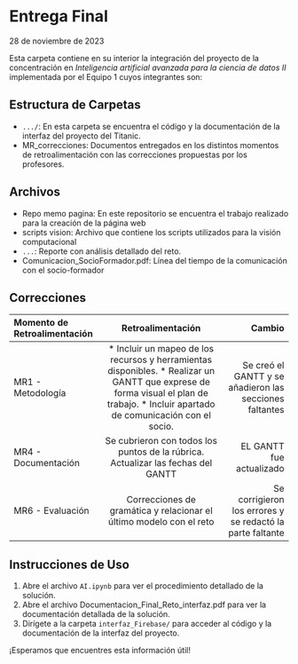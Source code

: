 # Entrega Final
28 de noviembre de 2023

Esta carpeta contiene en su interior la integración del proyecto de la concentración en _Inteligencia artificial avanzada para la ciencia de datos II_ implementada por el Equipo 1 cuyos integrantes son:



## Estructura de Carpetas

- `.../`: En esta carpeta se encuentra el código y la documentación de la interfaz del proyecto del Titanic.
- MR_correcciones: Documentos entregados en los distintos momentos de retroalimentación con las correcciones propuestas por los profesores.

## Archivos

- Repo memo pagina: En este repositorio se encuentra el trabajo realizado para la creación de la página web
- scripts vision: Archivo que contiene los scripts utilizados para la visión computacional
- `...`: Reporte con análisis detallado del reto.
- Comunicacion_SocioFormador.pdf: Línea del tiempo de la comunicación con el socio-formador

## Correcciones
| Momento de Retroalimentación  | Retroalimentación | Cambio |
|:------------- |:---------------:| -------------:|
| MR1 - Metodología | * Incluir un mapeo de los recursos y herramientas disponibles. * Realizar un GANTT que exprese de forma visual el plan de trabajo. * Incluir apartado de comunicación con el socio. | Se creó el GANTT y se añadieron las secciones faltantes |
| MR4 - Documentación | Se cubrieron con todos los puntos de la rúbrica. Actualizar las fechas del GANTT | EL GANTT fue actualizado |
| MR6 - Evaluación | Correcciones de gramática y relacionar el último modelo con el reto | Se corrigieron los errores y se redactó la parte faltante |

## Instrucciones de Uso

1. Abre el archivo `AI.ipynb` para ver el procedimiento detallado de la solución.
2. Abre el archivo Documentacion_Final_Reto_interfaz.pdf para ver la documentación detallada de la solución.
2. Dirígete a la carpeta `interfaz_Firebase/` para acceder al código y la documentación de la interfaz del proyecto.

¡Esperamos que encuentres esta información útil!
